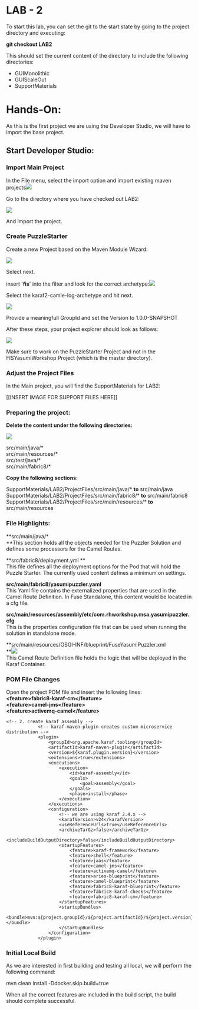 # LAB - 2

To start this lab, you can set the git to the start state by going to the project directory and executing:

**git checkout LAB2**

This should set the current content of the directory to include the following directories:

* GUIMonolithic
* GUIScaleOut
* SupportMaterials

# Hands-On:

As this is the first project we are using the Developer Studio, we will have to import the base project.

## Start Developer Studio:

### Import Main Project

In the File menu, select the import option and import existing maven projects![](/assets/importmavenprojects.png)

Go to the directory where you have checked out LAB2:

![](/assets/checkoutDir.png)

And import the project.

### Create PuzzleStarter

Create a new Project based on the Maven Module Wizard:

![](/assets/MavenModuleWizard.png)

Select next.

insert '**fis**' into the filter and look for the correct archetype:![](/assets/Archetype.png)

Select the karaf2-camle-log-archetype and hit next.

![](/assets/mavenmoduleids.png)

Provide a meaningfull GroupId and set the Version to 1.0.0-SNAPSHOT

After these steps, your project explorer should look as follows:

![](/assets/fisprojectexplorer1.png)

Make sure to work on the PuzzleStarter Project and not in the FISYasumiWorkshop Project \(which is the master directory\).

### Adjust the Project Files

In the Main project, you will find the SupportMaterials for LAB2:

\[\[INSERT IMAGE FOR SUPPORT FILES HERE\]\]

### Preparing the project:

**Delete the content under the following directories:**

![](/assets/deletedResourceProgram.png)

src/main/java/\*  
src/main/resources/\*  
src/test/java/\*  
src/main/fabric8/\*

**Copy the following sections:**

SupportMaterials/LAB2/ProjectFiles/src/main/java/\* **to** src/main/java  
SupportMaterials/LAB2/ProjectFiles/src/main/fabric8/\* **to** src/main/fabric8  
SupportMaterials/LAB2/ProjectFiles/src/main/resources/\* **to** src/main/resources

### File Highlights:

**src/main/java/\*              
**This section holds all the objects needed for the Puzzler Solution and defines some processors for the Camel Routes.

**src/fabric8/deployment.yml **  
This file defines all the deployment options for the Pod that will hold the Puzzle Starter. The currently used content defines a minimum on settings.

**src/main/fabric8/yasumipuzzler.yaml**  
This Yaml file contains the externalized properties that are used in the Camel Route Definition. In Fuse Standalone, this content would be located in a cfg file.

**src/main/resources/assembly/etc/com.rhworkshop.msa.yasumipuzzler.cfg**  
This is the properties configuration file that can be used when running the solution in standalone mode.

**src/main/resources/OSGI-INF/blueprint/FuseYasumiPuzzler.xml            
**![](/assets/camelpuzzlestarter.png)  
This Camel Route Definition file holds the logic that will be deployed in the Karaf Container.

### POM File Changes

Open the project POM file and insert the following lines:  
**&lt;feature&gt;fabric8-karaf-cm&lt;/feature&gt;  
&lt;feature&gt;camel-jms&lt;/feature&gt;  
&lt;feature&gt;activemq-camel&lt;/feature&gt;**

```
<!-- 2. create karaf assembly -->
            <!-- karaf-maven-plugin creates custom microservice distribution -->
            <plugin>
                <groupId>org.apache.karaf.tooling</groupId>
                <artifactId>karaf-maven-plugin</artifactId>
                <version>${karaf.plugin.version}</version>
                <extensions>true</extensions>
                <executions>
                    <execution>
                        <id>karaf-assembly</id>
                        <goals>
                            <goal>assembly</goal>
                        </goals>
                        <phase>install</phase>
                    </execution>
                </executions>
                <configuration>
                    <!-- we are using karaf 2.4.x -->
                    <karafVersion>v24</karafVersion>
                    <useReferenceUrls>true</useReferenceUrls>
                    <archiveTarGz>false</archiveTarGz>
                    <includeBuildOutputDirectory>false</includeBuildOutputDirectory>
                    <startupFeatures>
                        <feature>karaf-framework</feature>
                        <feature>shell</feature>
                        <feature>jaas</feature>
                        <feature>camel-jms</feature>
                        <feature>activemq-camel</feature>
                        <feature>aries-blueprint</feature>
                        <feature>camel-blueprint</feature>
                        <feature>fabric8-karaf-blueprint</feature>
                        <feature>fabric8-karaf-checks</feature>
                        <feature>fabric8-karaf-cm</feature>
                    </startupFeatures>
                    <startupBundles>
                        <bundle>mvn:${project.groupId}/${project.artifactId}/${project.version}</bundle>
                    </startupBundles>
                </configuration>
            </plugin>
```

### Initial Local Build

As we are interested in first building and testing all local, we will perform the following command:

mvn clean install -Ddocker.skip.build=true

When all the correct features are included in the build script, the build should complete successful.


